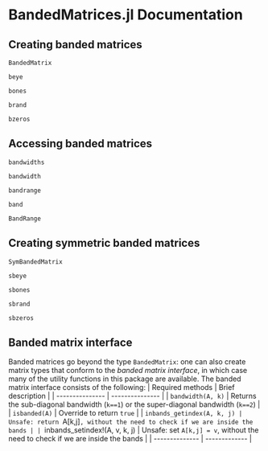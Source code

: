 # BandedMatrices.jl Documentation


## Creating banded matrices

```@docs
BandedMatrix
```

```@docs
beye
```

```@docs
bones
```

```@docs
brand
```

```@docs
bzeros
```


## Accessing banded matrices

```@docs
bandwidths
```

```@docs
bandwidth
```

```@docs
bandrange
```

```@docs
band
```

```@docs
BandRange
```



## Creating symmetric banded matrices

```@docs
SymBandedMatrix
```

```@docs
sbeye
```

```@docs
sbones
```

```@docs
sbrand
```

```@docs
sbzeros
```


## Banded matrix interface

Banded matrices go beyond the type `BandedMatrix`: one can also create
matrix types that conform to the _banded matrix interface_, in which case
many of the utility functions in this package are available. The banded matrix
interface consists of the following:
| Required methods | Brief description |
| --------------- | --------------- |
| `bandwidth(A, k)` | Returns the sub-diagonal bandwidth (`k==1`) or the super-diagonal bandwidth (`k==2`) |
| `isbanded(A)`    | Override to return `true` |
| `inbands_getindex(A, k, j) | Unsafe: return `A[k,j]`, without the need to check if we are inside the bands |
| `inbands_setindex!(A, v, k, j) | Unsafe: set `A[k,j] = v`, without the need to check if we are inside the bands |
| -------------- | ------------- |
